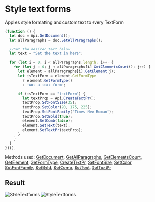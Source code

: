 # Style text forms

Applies style formatting and custom text to every TextForm.

```ts
(function () {
  let doc = Api.GetDocument();
  let allParagraphs = doc.GetAllParagraphs();

  //Set the desired text below
  let text = "Set the text in here";

  for (let i = 0; i < allParagraphs.length; i++) {
    for (let j = 0; j < allParagraphs[i].GetElementsCount(); j++) {
      let element = allParagraphs[i].GetElement(j);
      let isTextForm = element.GetFormType
        ? element.GetFormType()
        : "Not a text form";

      if (isTextForm == "textForm") {
        let textProp = Api.CreateTextPr();
        textProp.SetFontSize(35);
        textProp.SetColor(90, 175, 225);
        textProp.SetFontFamily("Times New Roman");
        textProp.SetBold(true);
        element.SetComb(false);
        element.SetText(text);
        element.SetTextPr(textProp);
      }
    }
  }
})();
```

Methods used: [GetDocument](/docs/office-api/usage-api/text-document-api/Api/Methods/GetDocument.md), [GetAllParagraphs](/docs/office-api/usage-api/text-document-api/ApiDocument/Methods/GetAllParagraphs.md), [GetElementsCount](/docs/office-api/usage-api/text-document-api/ApiParagraph/Methods/GetElementsCount.md), [GetElement](/docs/office-api/usage-api/text-document-api/ApiParagraph/Methods/GetElement.md), [GetFormType](/docs/office-api/usage-api/form-api/ApiFormBase/Methods/GetFormType.md), [CreateTextPr](/docs/office-api/usage-api/text-document-api/Api/Methods/CreateTextPr.md), [SetFontSize](/docs/office-api/usage-api/text-document-api/ApiTextPr/Methods/SetFontSize.md), [SetColor](/docs/office-api/usage-api/text-document-api/ApiTextPr/Methods/SetColor.md), [SetFontFamily](/docs/office-api/usage-api/text-document-api/ApiTextPr/Methods/SetFontFamily.md), [SetBold](/docs/office-api/usage-api/text-document-api/ApiTextPr/Methods/SetBold.md), [SetComb](/docs/office-api/usage-api/form-api/ApiTextForm/Methods/SetComb.md), [SetText](/docs/office-api/usage-api/form-api/ApiTextForm/Methods/SetText.md), [SetTextPr](/docs/office-api/usage-api/form-api/ApiTextForm/Methods/SetTextPr.md)

## Result

![StyleTextforms](/assets/images/plugins/style-textforms.png#gh-light-mode-only)
![StyleTextforms](/assets/images/plugins/style-textforms.dark.png#gh-dark-mode-only)
